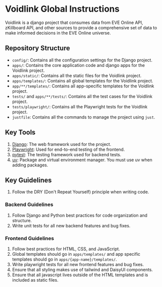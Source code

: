 # Voidlink Global Instructions

Voidlink is a django project that consumes data from EVE Online API, zKillboard API, and other sources to provide a comprehensive set of data to make informed decisions in the EVE Online universe.

## Repository Structure

- `config/`: Contains all the configuration settings for the Django project.
- `apps/`: Contains the core application code and django apps for the Voidlink project.
- `apps/static/`: Contains all the static files for the Voidlink project.
- `apps/templates/`: Contains all global templates for the Voidlink project.
- `app/**/templates/`: Contains all app-specific templates for the Voidlink project.
- `tests/` and `apps/**/tests/`: Contains all the test cases for the Voidlink project.
- `tests/playwright/`: Contains all the Playwright tests for the Voidlink project.
- `justfile`: Contains all the commands to manage the project using `just`.

## Key Tools
1. [Django](https://www.djangoproject.com/): The web framework used for the project.
2. [Playwright](https://playwright.dev/): Used for end-to-end testing of the frontend.
3. [pytest](https://pytest.org/): The testing framework used for backend tests.
4. [uv](https://docs.astral.sh/uv/): Package and virtual environment manager. You must use uv when adding packages.

## Key Guidelines
1. Follow the DRY (Don't Repeat Yourself) principle when writing code.

### Backend Guidelines
1. Follow Django and Python best practices for code organization and structure. 
2. Write unit tests for all new backend features and bug fixes.

### Frontend Guidelines
1. Follow best practices for HTML, CSS, and JavaScript.
2. Global templates should go in `apps/templates/` and app specific templates should go in `apps/{app-name}/templates/`.
3. Write playwright tests for all new frontend features and bug fixes.
4. Ensure that all styling makes use of tailwind and DaisyUI components.
5. Ensure that all javascript lives outside of the HTML templates and is included as static files.